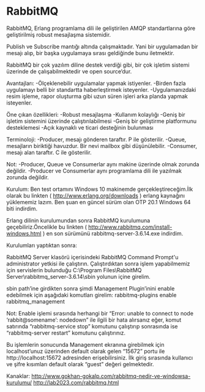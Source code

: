 # RabbitMQ
RabbitMQ, Erlang programlama dili ile geliştirilen AMQP standartlarına göre geliştirilmiş robust mesajlaşma sistemidir.

Publish ve Subscribe mantığı altında çalışmaktadır. Yani bir uygulamadan bir mesajı alıp, bir başka uygulamaya sırası geldiğinde bunu iletmektir.

RabbitMQ bir çok yazılım diline destek verdiği gibi, bir çok işletim sistemi üzerinde de çalışabilmektedir ve open source‘dur.

Avantajları:
-Ölçeklenebilir uygulamalar yapmak istiyenler.
-Birden fazla uygulamayı belli bir standartta haberleştirmek isteyenler.
-Uygulamanızdaki resim işleme, rapor oluşturma gibi uzun süren işleri arka planda yapmak isteyenler.

Öne çıkan özellikleri:
-Robust mesajlaşma
-Kullanım kolaylığı
-Geniş bir işletim sistemini üzerinde çalıştırılabilmesi
-Geniş bir geliştirme platformunu desteklemesi
-Açık kaynaklı ve ticari desteğinin bulunması

Terminoloji:
-Producer, mesajı gönderen taraftır. P ile gösterilir.
-Queue, mesajların biriktiği havuzdur. Bir nevi mailbox gibi düşünülebilir.
-Consumer, mesajı alan taraftır. C ile gösterilir.

Not:
-Producer, Queue ve Consumerlar aynı makine üzerinde olmak zorunda değildir.
-Producer ve Consumerlar aynı programlama dili ile yazılmak zorunda değildir.

Kurulum:
Ben test ortamını Windows 10 makinemde gerçekleştireceğim.İlk olarak bu linkten ( http://www.erlang.org/downloads ) erlang kaynağını yüklememiz lazım. Ben şuan en güncel sürüm olan OTP 20.1 Windows 64 biti indirdim. 

Erlang dilinin kurulumundan sonra RabbitMQ kurulumuna geçebiliriz.Öncelikle bu linkten ( http://www.rabbitmq.com/install-windows.html ) en son sürümünü rabbitmq-server-3.6.14.exe indirdim.

Kurulumları yaptıktan sonra:

RabbitMQ Server klasörü içerisindeki RabbitMQ Command Prompt'u administrator yetkisi ile çalıştırın. Çalıştırdıktan sonra işlem yapabilmemiz için servislerin bulunduğu C:\Program Files\RabbitMQ Server\rabbitmq_server-3.6.14\sbin yolunun içine girelim.

sbin path’ine girdikten sonra şimdi Management Plugin’inini enable edebilmek için aşağıdaki komutları girelim:
rabbitmq-plugins enable rabbitmq_management

Not: Enable işlemi sırasında herhangi bir “Error: unable to connect to node ‘rabbit@somename’: nodedown” ile ilgili bir hata alırsanız eğer, komut satırında “rabbitmq-service stop” komutunu çalıştırıp sonrasında ise “rabbitmq-server restart” komutunu çalıştırınız.

Bu işlemlerin sonucunda Management ekranına girebilmek için localhost’unuz üzerinden default olarak gelen “15672” portu ile http://localhost:15672 adresinden erişebilirsiniz. İlk giriş sırasında kullanıcı ve şifre kısımları default olarak “guest” değeri gelmektedir.

Kanaklar:
http://www.gokhan-gokalp.com/rabbitmq-nedir-ve-windowsa-kurulumu/
http://lab2023.com/rabbitmq.html
